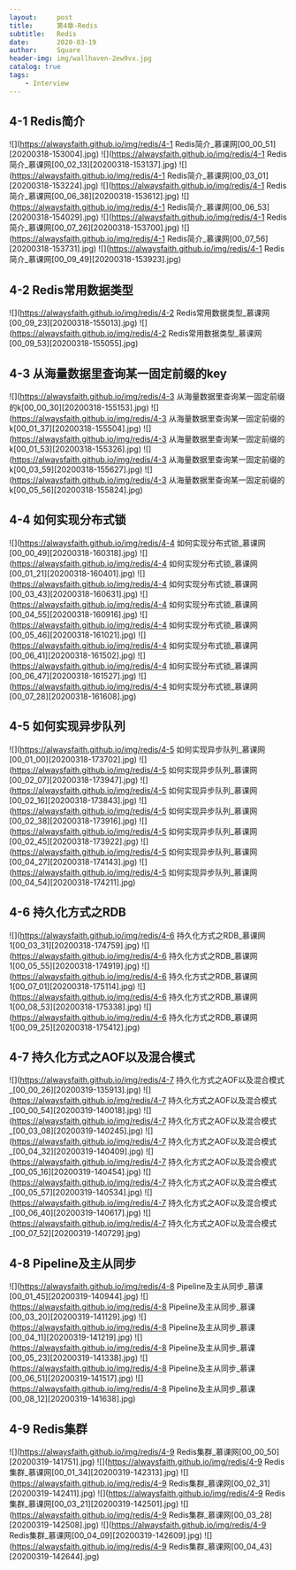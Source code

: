 ```yaml
---
layout:     post
title:      第4章-Redis
subtitle:   Redis
date:       2020-03-19
author:     Square
header-img: img/wallhaven-2ew9vx.jpg
catalog: true
tags:
    - Interview
---
```


## 4-1 Redis简介
![](https://alwaysfaith.github.io/img/redis/4-1 Redis简介_慕课网[00_00_51][20200318-153004].jpg)
![](https://alwaysfaith.github.io/img/redis/4-1 Redis简介_慕课网[00_02_13][20200318-153137].jpg)
![](https://alwaysfaith.github.io/img/redis/4-1 Redis简介_慕课网[00_03_01][20200318-153224].jpg)
![](https://alwaysfaith.github.io/img/redis/4-1 Redis简介_慕课网[00_06_38][20200318-153612].jpg)
![](https://alwaysfaith.github.io/img/redis/4-1 Redis简介_慕课网[00_06_53][20200318-154029].jpg)
![](https://alwaysfaith.github.io/img/redis/4-1 Redis简介_慕课网[00_07_26][20200318-153700].jpg)
![](https://alwaysfaith.github.io/img/redis/4-1 Redis简介_慕课网[00_07_56][20200318-153731].jpg)
![](https://alwaysfaith.github.io/img/redis/4-1 Redis简介_慕课网[00_09_49][20200318-153923].jpg)
## 4-2 Redis常用数据类型
![](https://alwaysfaith.github.io/img/redis/4-2 Redis常用数据类型_慕课网[00_09_23][20200318-155013].jpg)
![](https://alwaysfaith.github.io/img/redis/4-2 Redis常用数据类型_慕课网[00_09_53][20200318-155055].jpg)
## 4-3 从海量数据里查询某一固定前缀的key
![](https://alwaysfaith.github.io/img/redis/4-3 从海量数据里查询某一固定前缀的k[00_00_30][20200318-155153].jpg)
![](https://alwaysfaith.github.io/img/redis/4-3 从海量数据里查询某一固定前缀的k[00_01_37][20200318-155504].jpg)
![](https://alwaysfaith.github.io/img/redis/4-3 从海量数据里查询某一固定前缀的k[00_01_53][20200318-155326].jpg)
![](https://alwaysfaith.github.io/img/redis/4-3 从海量数据里查询某一固定前缀的k[00_03_59][20200318-155627].jpg)
![](https://alwaysfaith.github.io/img/redis/4-3 从海量数据里查询某一固定前缀的k[00_05_56][20200318-155824].jpg)
## 4-4 如何实现分布式锁
![](https://alwaysfaith.github.io/img/redis/4-4 如何实现分布式锁_慕课网[00_00_49][20200318-160318].jpg)
![](https://alwaysfaith.github.io/img/redis/4-4 如何实现分布式锁_慕课网[00_01_21][20200318-160401].jpg)
![](https://alwaysfaith.github.io/img/redis/4-4 如何实现分布式锁_慕课网[00_03_43][20200318-160631].jpg)
![](https://alwaysfaith.github.io/img/redis/4-4 如何实现分布式锁_慕课网[00_04_55][20200318-160916].jpg)
![](https://alwaysfaith.github.io/img/redis/4-4 如何实现分布式锁_慕课网[00_05_46][20200318-161021].jpg)
![](https://alwaysfaith.github.io/img/redis/4-4 如何实现分布式锁_慕课网[00_06_41][20200318-161502].jpg)
![](https://alwaysfaith.github.io/img/redis/4-4 如何实现分布式锁_慕课网[00_06_47][20200318-161527].jpg)
![](https://alwaysfaith.github.io/img/redis/4-4 如何实现分布式锁_慕课网[00_07_28][20200318-161608].jpg)
## 4-5 如何实现异步队列
![](https://alwaysfaith.github.io/img/redis/4-5 如何实现异步队列_慕课网[00_01_00][20200318-173702].jpg)
![](https://alwaysfaith.github.io/img/redis/4-5 如何实现异步队列_慕课网[00_02_07][20200318-173947].jpg)
![](https://alwaysfaith.github.io/img/redis/4-5 如何实现异步队列_慕课网[00_02_16][20200318-173843].jpg)
![](https://alwaysfaith.github.io/img/redis/4-5 如何实现异步队列_慕课网[00_02_38][20200318-173916].jpg)
![](https://alwaysfaith.github.io/img/redis/4-5 如何实现异步队列_慕课网[00_02_45][20200318-173922].jpg)
![](https://alwaysfaith.github.io/img/redis/4-5 如何实现异步队列_慕课网[00_04_27][20200318-174143].jpg)
![](https://alwaysfaith.github.io/img/redis/4-5 如何实现异步队列_慕课网[00_04_54][20200318-174211].jpg)
## 4-6 持久化方式之RDB
![](https://alwaysfaith.github.io/img/redis/4-6 持久化方式之RDB_慕课网1[00_03_31][20200318-174759].jpg)
![](https://alwaysfaith.github.io/img/redis/4-6 持久化方式之RDB_慕课网1[00_05_55][20200318-174919].jpg)
![](https://alwaysfaith.github.io/img/redis/4-6 持久化方式之RDB_慕课网1[00_07_01][20200318-175114].jpg)
![](https://alwaysfaith.github.io/img/redis/4-6 持久化方式之RDB_慕课网1[00_08_53][20200318-175338].jpg)
![](https://alwaysfaith.github.io/img/redis/4-6 持久化方式之RDB_慕课网1[00_09_25][20200318-175412].jpg)
## 4-7 持久化方式之AOF以及混合模式
![](https://alwaysfaith.github.io/img/redis/4-7 持久化方式之AOF以及混合模式_[00_00_26][20200319-135913].jpg)
![](https://alwaysfaith.github.io/img/redis/4-7 持久化方式之AOF以及混合模式_[00_00_54][20200319-140018].jpg)
![](https://alwaysfaith.github.io/img/redis/4-7 持久化方式之AOF以及混合模式_[00_03_08][20200319-140245].jpg)
![](https://alwaysfaith.github.io/img/redis/4-7 持久化方式之AOF以及混合模式_[00_04_32][20200319-140409].jpg)
![](https://alwaysfaith.github.io/img/redis/4-7 持久化方式之AOF以及混合模式_[00_05_16][20200319-140454].jpg)
![](https://alwaysfaith.github.io/img/redis/4-7 持久化方式之AOF以及混合模式_[00_05_57][20200319-140534].jpg)
![](https://alwaysfaith.github.io/img/redis/4-7 持久化方式之AOF以及混合模式_[00_06_40][20200319-140617].jpg)
![](https://alwaysfaith.github.io/img/redis/4-7 持久化方式之AOF以及混合模式_[00_07_52][20200319-140729].jpg)
## 4-8 Pipeline及主从同步
![](https://alwaysfaith.github.io/img/redis/4-8 Pipeline及主从同步_慕课[00_01_45][20200319-140944].jpg)
![](https://alwaysfaith.github.io/img/redis/4-8 Pipeline及主从同步_慕课[00_03_20][20200319-141129].jpg)
![](https://alwaysfaith.github.io/img/redis/4-8 Pipeline及主从同步_慕课[00_04_11][20200319-141219].jpg)
![](https://alwaysfaith.github.io/img/redis/4-8 Pipeline及主从同步_慕课[00_05_23][20200319-141338].jpg)
![](https://alwaysfaith.github.io/img/redis/4-8 Pipeline及主从同步_慕课[00_06_51][20200319-141517].jpg)
![](https://alwaysfaith.github.io/img/redis/4-8 Pipeline及主从同步_慕课[00_08_12][20200319-141638].jpg)
## 4-9 Redis集群
![](https://alwaysfaith.github.io/img/redis/4-9 Redis集群_慕课网[00_00_50][20200319-141751].jpg)
![](https://alwaysfaith.github.io/img/redis/4-9 Redis集群_慕课网[00_01_34][20200319-142313].jpg)
![](https://alwaysfaith.github.io/img/redis/4-9 Redis集群_慕课网[00_02_31][20200319-142411].jpg)
![](https://alwaysfaith.github.io/img/redis/4-9 Redis集群_慕课网[00_03_21][20200319-142501].jpg)
![](https://alwaysfaith.github.io/img/redis/4-9 Redis集群_慕课网[00_03_28][20200319-142508].jpg)
![](https://alwaysfaith.github.io/img/redis/4-9 Redis集群_慕课网[00_04_09][20200319-142609].jpg)
![](https://alwaysfaith.github.io/img/redis/4-9 Redis集群_慕课网[00_04_43][20200319-142644].jpg)


